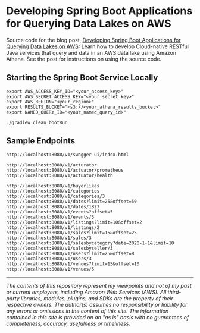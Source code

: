 # Developing Spring Boot Applications for Querying Data Lakes on AWS

Source code for the blog post, [Developing Spring Boot Applications for Querying Data Lakes on AWS](https://garystafford.medium.com/developing-spring-boot-applications-for-querying-data-lakes-on-aws-eeefa298741): Learn how to develop Cloud-native RESTful Java services that query and data in an AWS data lake using Amazon Athena. See the post for instructions on using the source code.

## Starting the Spring Boot Service Locally

```shell
export AWS_ACCESS_KEY_ID="<your_access_key>"
export AWS_SECRET_ACCESS_KEY="<your_secret_key>"
export AWS_REGION="<your_region>"
export RESULTS_BUCKET="<s3://<your_athena_results_bucket>"
export NAMED_QUERY_ID="<your_named_query_id>"

./gradlew clean bootRun
```

## Sample Endpoints

```text
http://localhost:8080/v1/swagger-ui/index.html

http://localhost:8080/v1/acturator
http://localhost:8080/v1/actuator/prometheus
http://localhost:8080/v1/actuator/health

http://localhost:8080/v1/buyerlikes
http://localhost:8080/v1/categories
http://localhost:8080/v1/categories/3
http://localhost:8080/v1/dates?limit=25&offset=50
http://localhost:8080/v1/dates/1827
http://localhost:8080/v1/events?offset=5
http://localhost:8080/v1/events/3
http://localhost:8080/v1/listings?limit=10&offset=2
http://localhost:8080/v1/listings/2
http://localhost:8080/v1/sales?limit=15&offset=25
http://localhost:8080/v1/sales/3
http://localhost:8080/v1/salesbycategory?date=2020-1-1&limit=10
http://localhost:8080/v1/salesbyseller/3
http://localhost:8080/v1/users?limit=25&offset=8
http://localhost:8080/v1/users/3
http://localhost:8080/v1/venues?limit=15&offset=10
http://localhost:8080/v1/venues/5
```

---

<i>The contents of this repository represent my viewpoints and not of my past or current employers, including Amazon Web
Services (AWS). All third-party libraries, modules, plugins, and SDKs are the property of their respective owners. The author(s) assumes no responsibility or liability for any errors or omissions in the content of this site. The information contained in this site is provided on an "as is" basis with no guarantees of completeness, accuracy, usefulness or timeliness.</i>
